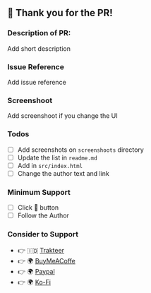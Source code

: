 ## 👋 Thank you for the PR!

### Description of PR:

Add short description

### Issue Reference

Add issue reference

### Screenshoot

Add screenshoot if you change the UI

### Todos

- [ ] Add screenshots on `screenshoots` directory
- [ ] Update the list in `readme.md`
- [ ] Add in `src/index.html`
- [ ] Change the author text and link

### Minimum Support

- [ ] Click 🌟 button
- [ ] Follow the Author

### Consider to Support

- 👉 🇮🇩 [Trakteer](https://trakteer.id/mazipan?utm_source=github)
- 👉 🌍 [BuyMeACoffe](https://www.buymeacoffee.com/mazipan?utm_source=github)
- 👉 🌍 [Paypal](https://www.paypal.me/mazipan?utm_source=github)
- 👉 🌍 [Ko-Fi](https://ko-fi.com/mazipan)
